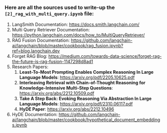 ### Here are all the sources used to write-up the `[2]_rag_with_multi_query.ipynb` file:

1. LangSmith Documentation: https://docs.smith.langchain.com/
2. Multi Query Retriever Documentation: https://python.langchain.com/docs/how_to/MultiQueryRetriever/
3. RAG Fusion Documentation: https://github.com/langchain-ai/langchain/blob/master/cookbook/rag_fusion.ipynb?ref=blog.langchain.dev
4. Forget RAG Blog: https://medium.com/towards-data-science/forget-rag-the-future-is-rag-fusion-1147298d8ad1
5. Research Papers:
   1. **Least-To-Most Prompting Enables Complex Reasoning In Large Language Models**: https://arxiv.org/pdf/2205.10625.pdf
   2. **Interleaving Retrieval with Chain-of-Thought Reasoning for Knowledge-Intensive Multi-Step Questions**: https://arxiv.org/abs/2212.10509.pdf
   3. **Take A Step Back: Evoking Reasoning Via Abstraction In Large Language Models**: https://arxiv.org/pdf/2310.06117.pdf
   4. **HyDE Paper**: https://arxiv.org/abs/2212.10496
6. HyDE Documentation: https://github.com/langchain-ai/langchain/blob/master/cookbook/hypothetical_document_embeddings.ipynb